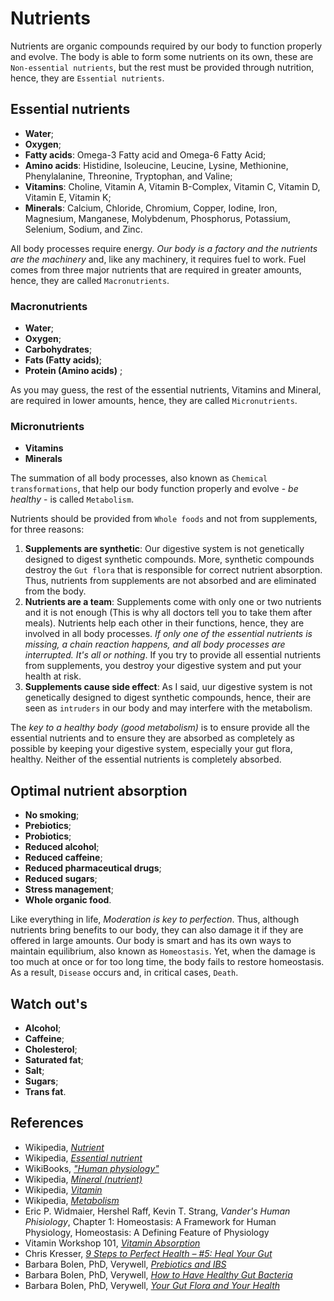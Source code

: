 # Nutrients
Nutrients are organic compounds required by our body to function properly and evolve. The body is able to form some nutrients on its own, these are `Non-essential nutrients`, but the rest must be provided through nutrition, hence, they are `Essential nutrients`.

## Essential nutrients
- __Water__;
- __Oxygen__;
- __Fatty acids__: Omega-3 Fatty acid and Omega-6 Fatty Acid;
- __Amino acids__: Histidine, Isoleucine, Leucine, Lysine, Methionine, Phenylalanine, Threonine, Tryptophan, and Valine;
- __Vitamins__: Choline, Vitamin A, Vitamin B-Complex, Vitamin C, Vitamin D, Vitamin E, Vitamin K;
- __Minerals__: Calcium, Chloride, Chromium, Copper, Iodine, Iron, Magnesium, Manganese, Molybdenum, Phosphorus, Potassium, Selenium, Sodium, and Zinc.

All body processes require energy. _Our body is a factory and the nutrients are the machinery_ and, like any machinery, it requires fuel to work. Fuel comes from three major nutrients that are required in greater amounts, hence, they are called `Macronutrients`.

### Macronutrients
- __Water__;
- __Oxygen__;
- __Carbohydrates__;
- __Fats (Fatty acids)__;
- __Protein (Amino acids)__ ;

As you may guess, the rest of the essential nutrients, Vitamins and Mineral, are required in lower amounts, hence, they are called `Micronutrients`.

### Micronutrients
- __Vitamins__
- __Minerals__

The summation of all body processes, also known as `Chemical transformations`, that help our body function properly and evolve - _be healthy_ - is called `Metabolism`.

Nutrients should be provided from `Whole foods` and not from supplements, for three reasons:
1. __Supplements are synthetic__: Our digestive system is not genetically designed to digest synthetic compounds. More, synthetic compounds destroy the `Gut flora` that is responsible for correct nutrient absorption. Thus, nutrients from supplements are not absorbed and are eliminated from the body.
2. __Nutrients are a team__: Supplements come with only one or two nutrients and it is not enough (This is why all doctors tell you to take them after meals). Nutrients help each other in their functions, hence, they are involved in all body processes. _If only one of the essential nutrients is missing, a chain reaction happens, and all body processes are interrupted. It's all or nothing_. If you try to provide all essential nutrients from supplements, you destroy your digestive system and put your health at risk.
3. __Supplements cause side effect__: As I said, uur digestive system is not genetically designed to digest synthetic compounds, hence, their are seen as `intruders` in our body and may interfere with the metabolism.

The _key to a healthy body (good metabolism)_ is to ensure provide all the essential nutrients and to ensure they are absorbed as completely as possible by keeping your digestive system, especially your gut flora, healthy. Neither of the essential nutrients is completely absorbed.

## Optimal nutrient absorption
- __No smoking__;
- __Prebiotics__;
- __Probiotics__;
- __Reduced alcohol__;
- __Reduced caffeine__;
- __Reduced pharmaceutical drugs__;
- __Reduced sugars__;
- __Stress management__;
- __Whole organic food__.

Like everything in life, _Moderation is key to perfection_. Thus, although nutrients bring benefits to our body, they can also damage it if they are offered in large amounts. 
Our body is smart and has its own ways to maintain equilibrium, also known as `Homeostasis`. Yet, when the damage is too much at once or for too long time, the body fails to restore homeostasis. As a result, `Disease` occurs and, in critical cases, `Death`.

## Watch out's
- __Alcohol__;
- __Caffeine__;
- __Cholesterol__;
- __Saturated fat__;
- __Salt__;
- __Sugars__;
- __Trans fat__.

## References
- Wikipedia, [_Nutrient_](https://en.wikipedia.org/wiki/Nutrient)
- Wikipedia, [_Essential nutrient_](https://en.wikipedia.org/wiki/Essential_nutrient)
- WikiBooks, [_"Human physiology"_](https://en.wikibooks.org/wiki/Human_Physiology/Nutrition)
- Wikipedia, [_Mineral (nutrient)_](https://en.wikipedia.org/wiki/Mineral_%28nutrient%29)
- Wikipedia, [_Vitamin_](https://en.wikipedia.org/wiki/Vitamin)
- Wikipedia, [_Metabolism_](https://en.wikipedia.org/wiki/Metabolism)
- Eric P. Widmaier, Hershel Raff, Kevin T. Strang, _Vander's Human Phisiology_, Chapter 1: Homeostasis: A Framework for Human Physiology, Homeostasis: A Defining Feature of Physiology
- Vitamin Workshop 101, [_Vitamin Absorption_](http://www.vitaminworkshop.com/vitamin-absorption/2010/5/9/vitamin-absorption.html)
- Chris Kresser, [_9 Steps to Perfect Health – #5: Heal Your Gut_](https://chriskresser.com/9-steps-to-perfect-health-5-heal-your-digestive-system)
- Barbara Bolen, PhD, Verywell, [_Prebiotics and IBS_](https://www.verywell.com/prebiotics-and-ibs-1944748)
- Barbara Bolen, PhD, Verywell, [_How to Have Healthy Gut Bacteria_](https://www.verywell.com/how-to-have-healthy-digestive-system-bacteria-1945326)
- Barbara Bolen, PhD, Verywell, [_Your Gut Flora and Your Health_](https://www.verywell.com/what-are-your-digestive-system-flora-1944914)